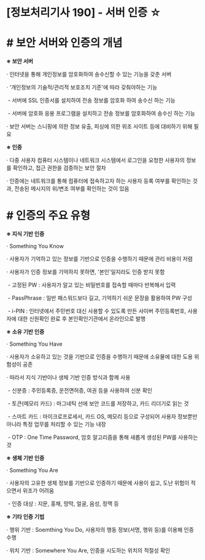 

# [정보처리기사 190] - 서버 인증 ☆



# **# 보안 서버와 인증의 개념**

**※ 보안 서버**

· 인터넷을 통해 개인정보를 암호화하여 송수신할 수 있는 기능을 갖춘 서버

· '개인정보의 기술적/관리적 보호조치 기준'에 따라 갖춰야하는 기능

​    \- 서버에 SSL 인증서를 설치하여 전송 정보를 암호화 하여 송수신 하는 기능

​    \- 서버에 암호화 응용 프로그램을 설치하고 전송 정보를 암호화하여 송수신 하는 기능

· 보안 서버는 스니핑에 의한 정보 유출, 피싱에 의한 위조 사이트 등에 대비하기 위해 필요



**※ 인증**

· 다중 사용자 컴퓨터 시스템이나 네트워크 시스템에서 로그인을 요청한 사용자의 정보를 확인하고, 접근 권한을 검증하는 보안 절차

· 인증에는 네트워크를 통해 컴퓨터에 접속하고자 하는 사용자 등록 여부를 확인하는 것과, 전송된 메시지의 위/변조 여부를 확인하는 것이 있음



# **# 인증의 주요 유형**

**※ 지식 기반 인증**

· Something You Know

· 사용자가 기억하고 있는 정보를 기반으로 인증을 수행하기 때문에 관리 비용이 저렴

· 사용자가 인증 정보를 기억하지 못하면, '본인'일지라도 인증 받지 못함

​    \- 고정된 PW : 사용자가 알고 있는 비밀번호를 접속할 때마다 반복해서 입력

​    \- PassPhrase : 일반 패스워드보다 길고, 기억하기 쉬운 문장을 활용하여 PW 구성

​    \- i-PIN : 인터넷에서 주민번호 대신 사용할 수 있도록 만든 사이버 주민등록번호, 사용자에 대한 신원확인 완료 후 본인확인기관에서 온라인으로 발행



**※ 소유 기반 인증**

· Something You Have

· 사용자가 소유하고 있는 것을 기반으로 인증을 수행하기 때문에 소유물에 대한 도용 위험성이 공존

· 따라서 지식 기반이나 생체 기반 인증 방식과 함께 사용

​    \- 신분증 : 주민등록증, 운전면허증, 여권 등을 사용하여 신분 확인

​    \- 토큰(메모리 카드) : 마그네틱 선에 보안 코드를 저장하고, 카드 리더기로 읽는 것

​    \- 스마트 카드 : 마이크로프로세서, 카드 OS, 메모리 등으로 구성되어 사용자 정보뿐만 아니라 특정 업무를 처리할 수 있는 기능 내장

​    \- OTP : One Time Password, 암호 알고리즘을 통해 새롭게 생성된 PW를 사용하는 것



**※ 생체 기반 인증**

· Something You Are

· 사용자의 고유한 생체 정보를 기반으로 인증하기 때문에 사용이 쉽고, 도난 위험이 적으면서 위조가 어려움

​    \- 인증 대상 : 지문, 홍채, 망막, 얼굴, 음성, 정맥 등



**※ 기타 인증 기법**

· 행위 기반 : Soemthing You Do, 사용자의 행동 정보(서명, 행위 등)를 이용해 인증 수행

· 위치 기반 : Somewhere You Are, 인증을 시도하는 위치의 적절성 확인